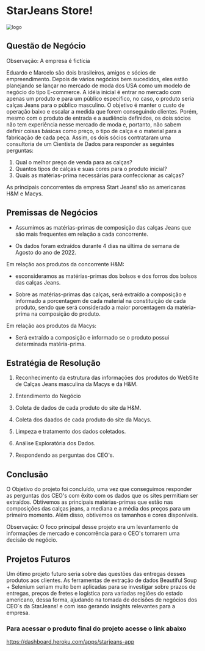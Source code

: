 # StarJeans Store!

<img src="https://github.com/jefferson-datascience/project_insight_house_rocket/blob/main/images/house_rocket.jpg" alt="logo" style="zoom: 90%;" />


## Questão de Negócio

Observação: A empresa é fictícia

Eduardo e Marcelo são dois brasileiros, amigos e sócios de empreendimento. Depois de vários negócios bem sucedidos, eles estão planejando se lançar no mercado de moda dos USA como um modelo de negócio do tipo E-commerce. A idéia inicial é entrar no mercado com apenas um produto e para um público específico, no caso, o produto seria calças Jeans para o público masculino. O objetivo é manter o custo de operação baixo e escalar a medida que forem conseguindo clientes. Porém, mesmo com o produto de entrada e a audiência definidos, os dois sócios não tem experiência nesse mercado de moda e, portanto, não sabem definir coisas básicas como preço, o tipo de calça e o material para a fabricação de cada peça. Assim, os dois sócios contrataram uma consultoria de um Cientista de Dados para responder as seguintes perguntas:

1. Qual o melhor preço de venda para as calças?
2. Quantos tipos de calças e suas cores para o produto inicial?
3. Quais as matérias-prima necessárias para confeccionar as calças?

As principais concorrentes da empresa Start Jeans! são as americanas H&M e Macys.

## Premissas de Negócios

- Assumimos as matérias-primas de composição das calças Jeans que são mais frequentes em relação a cada concorrente.

- Os dados foram extraídos durante 4 dias na última de semana de Agosto do ano de 2022.

Em relação aos produtos da concorrente H&M:

- esconsideramos as matérias-primas dos bolsos e dos forros dos bolsos das calças Jeans.

- Sobre as matérias-primas das calças, será extraído a composição e informado a porcentagem de cada material na constituição de cada produto, sendo que será considerado a maior porcentagem da matéria-prima na composição do produto.

Em relação aos produtos da Macys:

- Será extraído a composição e informado se o produto possui determinada matéria-prima.

## Estratégia de Resolução

1. Reconhecimento da estrutura das informações dos produtos do WebSite de Calças Jeans masculina da Macys e da H&M.

2. Entendimento do Negócio

3. Coleta de dados de cada produto do site da H&M.

4. Coleta dos daados de cada produto do site da Macys.

5. Limpeza e tratamento dos dados coletados.

6. Análise Exploratória dos Dados.

7. Respondendo as perguntas dos CEO's.

## Conclusão

O Objetivo do projeto foi concluído, uma vez que conseguimos responder as perguntas dos CEO's com êxito com os dados que os sites permitiam ser extraídos. Obtivemos as principais matérias-primas que estão nas composições das calças jeans, a mediana e a média dos preços para um primeiro momento. Além disso, obtivemos os tamanhos e cores disponíveis.

Observação: O foco principal desse projeto era um levantamento de informações de mercado e concorrência para o CEO's tomarem uma decisão de negócio.

## Projetos Futuros

Um ótimo projeto futuro seria sobre das questões das entregas desses produtos aos clientes. As ferramentas de extração de dados Beautiful Soup + Selenium seriam muito bem aplicadas para se investigar sobre prazos de entregas, preços de fretes e logística para variadas regiões do estado americano, dessa forma, ajudando na tomada de decisões de negócios dos CEO´s da StarJeans! e com isso gerando insights relevantes para a empresa.



### Para acessar o produto final do projeto acesse o link abaixo
https://dashboard.heroku.com/apps/starjeans-app
